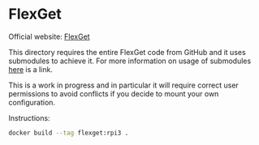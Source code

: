 # FlexGet

Official website: [FlexGet](https://www.flexget.com/)

This directory requires the entire FlexGet code from GitHub and it uses submodules to achieve it. For more information on usage of submodules [here](https://github.com/blog/2104-working-with-submodules) is a link.

This is a work in progress and in particular it will require correct user permissions to avoid conflicts if you decide to mount your own configuration.

Instructions:
```sh
docker build --tag flexget:rpi3 .
```
